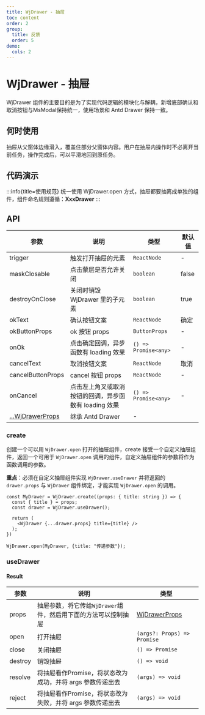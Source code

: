 ```yaml
---
title: WjDrawer - 抽屉
toc: content
order: 2
group:
  title: 反馈
  order: 5
demo:
  cols: 2
---
```


# WjDrawer - 抽屉

WjDrawer 组件的主要目的是为了实现代码逻辑的模块化与解耦，新增底部确认和取消按钮与MsModal保持统一，使用场景和 Antd Drawer 保持一致。


## 何时使用

抽屉从父窗体边缘滑入，覆盖住部分父窗体内容。用户在抽屉内操作时不必离开当前任务，操作完成后，可以平滑地回到原任务。



## 代码演示

:::info{title=使用规范}
统一使用 WjDrawer.open 方式，抽屉都要抽离成单独的组件，组件命名规则遵循：**XxxDrawer**
:::
<code src="./__demo__/debug.tsx"></code>

<code src="./__demo__/base.tsx"></code>

<code src="./__demo__/promise.tsx"></code>

<code src="./__demo__/size.tsx"></code>

<code src="./__demo__/loading.tsx"></code>

## API

| 参数 | 说明 | 类型 | 默认值 |
| --- | --- | --- | --- |
| trigger | 触发打开抽屉的元素 | `ReactNode` | - |
| maskClosable | 点击蒙层是否允许关闭 | `boolean` | false |
| destroyOnClose | 关闭时销毁 WjDrawer 里的子元素 | `boolean` | true |
| okText | 确认按钮文案 | `ReactNode` | 确定 |
| okButtonProps | ok 按钮 props | `ButtonProps` | - |
| onOk | 点击确定回调，异步函数有 loading 效果 | `() => Promise<any>` | - |
| cancelText | 取消按钮文案 | `ReactNode` | 取消 |
| cancelButtonProps | cancel 按钮 props | `ReactNode` | - | 
| onCancel | 点击左上角叉或取消按钮的回调，异步函数有 loading 效果 | `() => Promise<any>` | - |
| [...WjDrawerProps](https://4x.ant.design/components/drawer-cn/#API) | 继承 Antd Drawer | - |


### create

创建一个可以用 `WjDrawer.open` 打开的抽屉组件，create 接受一个自定义抽屉组件，返回一个可用于 `WjDrawer.open` 调用的组件，自定义抽屉组件的参数将作为函数调用的参数。

**重点**：必须在自定义抽屉组件实现 `WjDrawer.useDrawer` 并将返回的 `drawer.props` 与 `WjDrawer` 组件绑定，才能实现 `WjDrawer.open` 的调用。

```tsx | pure
const MyDrawer = WjDrawer.create((props: { title: string }) => {
  const { title } = props;
  const drawer = WjDrawer.useDrawer();

  return (
    <WjDrawer {...drawer.props} title={title} />
  );
})

WjDrawer.open(MyDrawer, {title: "传递参数"});

```

### useDrawer
#### Result

| 参数    | 说明     | 类型                          |
| ------- | -------- | ----------------------------- |
|props|抽屉参数，将它传给`WjDrawer`组件，然后用下面的方法可以控制抽屉| [WjDrawerProps](/components/WjDrawer#api) |
|open|打开抽屉|`(args?: Props) => Promise`|
|close|关闭抽屉|`() => Promise`|
|destroy|销毁抽屉|`() => void`|
|resolve|将抽屉看作Promise，将状态改为成功，并将 args 参数传递出去|`(args) => void`|
|reject|将抽屉看作Promise，将状态改为失败，并将 args 参数传递出去|`(args) => void`|
